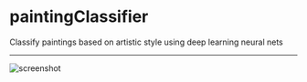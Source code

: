 # paintingClassifier
Classify paintings based on artistic style using deep learning neural nets

---


![screenshot](https://github.com/sjesupaul/paintingClassifier/blob/master/app_screenshot2)
